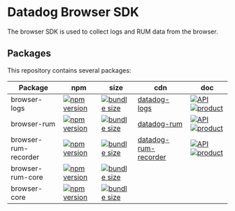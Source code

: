 # Datadog Browser SDK

The browser SDK is used to collect logs and RUM data from the browser.

## Packages

This repository contains several packages:

| Package              | npm                      | size                     | cdn                        | doc                                 |
| -------------------- | ------------------------ | ------------------------ | -------------------------- | ----------------------------------- |
| browser-logs         | [![npm version][01]][02] | [![bundle size][03]][04] | [datadog-logs][05]         | [![API][1]][07] [![product][2]][08] |
| browser-rum          | [![npm version][11]][12] | [![bundle size][13]][14] | [datadog-rum][15]          | [![API][1]][17] [![product][2]][18] |
| browser-rum-recorder | [![npm version][21]][22] | [![bundle size][23]][24] | [datadog-rum-recorder][25] | [![API][1]][27] [![product][2]][28] |
| browser-rum-core     | [![npm version][41]][42] | [![bundle size][43]][44] |                            |
| browser-core         | [![npm version][31]][32] | [![bundle size][33]][34] |                            |

[1]: https://github.githubassets.com/favicons/favicon.png
[2]: https://imgix.datadoghq.com/img/favicons/favicon-32x32.png
[01]: https://badge.fury.io/js/%40datadog%2Fbrowser-logs.svg
[02]: https://badge.fury.io/js/%40datadog%2Fbrowser-logs
[03]: https://badgen.net/bundlephobia/minzip/@vidyard/browser-logs
[04]: https://bundlephobia.com/result?p=@vidyard/browser-logs
[05]: https://www.datadoghq-browser-agent.com/datadog-logs.js
[07]: ./packages/logs/README.md
[08]: https://docs.datadoghq.com/logs/log_collection/javascript/?tab=npm
[11]: https://badge.fury.io/js/%40datadog%2Fbrowser-rum.svg
[12]: https://badge.fury.io/js/%40datadog%2Fbrowser-rum
[13]: https://badgen.net/bundlephobia/minzip/@vidyard/browser-rum
[14]: https://bundlephobia.com/result?p=@vidyard/browser-rum
[15]: https://www.datadoghq-browser-agent.com/datadog-rum.js
[17]: ./packages/rum/README.md
[18]: https://docs.datadoghq.com/real_user_monitoring/
[21]: https://badge.fury.io/js/%40datadog%2Fbrowser-rum-recorder.svg
[22]: https://badge.fury.io/js/%40datadog%2Fbrowser-rum-recorder
[23]: https://badgen.net/bundlephobia/minzip/@vidyard/browser-rum-recorder
[24]: https://bundlephobia.com/result?p=@vidyard/browser-rum-recorder
[25]: https://www.datadoghq-browser-agent.com/datadog-rum-recorder.js
[27]: ./packages/rum-recorder/README.md
[28]: https://docs.datadoghq.com/real_user_monitoring/
[31]: https://badge.fury.io/js/%40datadog%2Fbrowser-core.svg
[32]: https://badge.fury.io/js/%40datadog%2Fbrowser-core
[33]: https://badgen.net/bundlephobia/minzip/@vidyard/browser-core
[34]: https://bundlephobia.com/result?p=@vidyard/browser-core
[41]: https://badge.fury.io/js/%40datadog%2Fbrowser-rum-core.svg
[42]: https://badge.fury.io/js/%40datadog%2Fbrowser-rum-core
[43]: https://badgen.net/bundlephobia/minzip/@vidyard/browser-rum-core
[44]: https://bundlephobia.com/result?p=@vidyard/browser-rum-core
